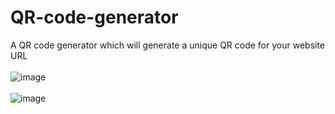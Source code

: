 # QR-code-generator
A QR code generator which will generate a unique QR code for your website URL\
\
![image](https://github.com/Madddynaks/QR-code-generator/assets/107129255/ca2391ac-9762-44d9-9a91-7395ffecadf7)
\
\
![image](https://github.com/Madddynaks/QR-code-generator/assets/107129255/00846b5d-e789-426a-b116-794735cdc62b)



